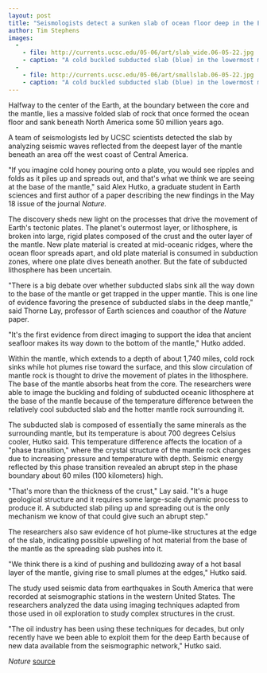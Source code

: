 ```yaml
---
layout: post
title: "Seismologists detect a sunken slab of ocean floor deep in the Earth"
author: Tim Stephens
images:
  -
    - file: http://currents.ucsc.edu/05-06/art/slab_wide.06-05-22.jpg
    - caption: "A cold buckled subducted slab (blue) in the lowermost mantle may account for the thermal structure that results in the 'step' detected by seismic imaging. Hot plume-like structures on the edges of the slab are shown in red. The green plane represents a vertical cross-section through the image volume. The image in the lower panel shows the postulated slab structure in cross-section, with seismic imaging data represented in blue (negative-amplitude reflectivity) and red (positive-amplitude reflectivity). Image: Hutko et al., Nature (May 18, 2006)"
  -
    - file: http://currents.ucsc.edu/05-06/art/smallslab.06-05-22.jpg
    - caption: "A cold buckled subducted slab (blue) in the lowermost mantle may account for the thermal structure that results in the 'step' detected by seismic imaging. The green plane represents a vertical cross-section through the image volume. (See also image below) Image: Hutko et al., Nature (May 18, 2006)"
---
```


Halfway to the center of the Earth, at the boundary between the core and the mantle, lies a massive folded slab of rock that once formed the ocean floor and sank beneath North America some 50 million years ago.

A team of seismologists led by UCSC scientists detected the slab by analyzing seismic waves reflected from the deepest layer of the mantle beneath an area off the west coast of Central America.

"If you imagine cold honey pouring onto a plate, you would see ripples and folds as it piles up and spreads out, and that's what we think we are seeing at the base of the mantle," said Alex Hutko, a graduate student in Earth sciences and first author of a paper describing the new findings in the May 18 issue of the journal _Nature._

The discovery sheds new light on the processes that drive the movement of Earth's tectonic plates. The planet's outermost layer, or lithosphere, is broken into large, rigid plates composed of the crust and the outer layer of the mantle. New plate material is created at mid-oceanic ridges, where the ocean floor spreads apart, and old plate material is consumed in subduction zones, where one plate dives beneath another. But the fate of subducted lithosphere has been uncertain.

"There is a big debate over whether subducted slabs sink all the way down to the base of the mantle or get trapped in the upper mantle. This is one line of evidence favoring the presence of subducted slabs in the deep mantle," said Thorne Lay, professor of Earth sciences and coauthor of the _Nature_ paper.

"It's the first evidence from direct imaging to support the idea that ancient seafloor makes its way down to the bottom of the mantle," Hutko added.

Within the mantle, which extends to a depth of about 1,740 miles, cold rock sinks while hot plumes rise toward the surface, and this slow circulation of mantle rock is thought to drive the movement of plates in the lithosphere. The base of the mantle absorbs heat from the core. The researchers were able to image the buckling and folding of subducted oceanic lithosphere at the base of the mantle because of the temperature difference between the relatively cool subducted slab and the hotter mantle rock surrounding it.

The subducted slab is composed of essentially the same minerals as the surrounding mantle, but its temperature is about 700 degrees Celsius cooler, Hutko said. This temperature difference affects the location of a "phase transition," where the crystal structure of the mantle rock changes due to increasing pressure and temperature with depth. Seismic energy reflected by this phase transition revealed an abrupt step in the phase boundary about 60 miles (100 kilometers) high.

"That's more than the thickness of the crust," Lay said. "It's a huge geological structure and it requires some large-scale dynamic process to produce it. A subducted slab piling up and spreading out is the only mechanism we know of that could give such an abrupt step."

The researchers also saw evidence of hot plume-like structures at the edge of the slab, indicating possible upwelling of hot material from the base of the mantle as the spreading slab pushes into it.

"We think there is a kind of pushing and bulldozing away of a hot basal layer of the mantle, giving rise to small plumes at the edges," Hutko said.

The study used seismic data from earthquakes in South America that were recorded at seismographic stations in the western United States. The researchers analyzed the data using imaging techniques adapted from those used in oil exploration to study complex structures in the crust.

"The oil industry has been using these techniques for decades, but only recently have we been able to exploit them for the deep Earth because of new data available from the seismographic network," Hutko said.

_Nature_
[source](http://www1.ucsc.edu/currents/05-06/05-22/slab.asp "Permalink to slab")
